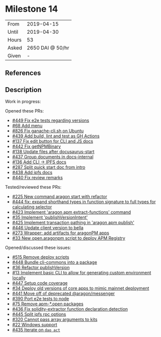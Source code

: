 # Milestone 14

|       |                  |
| ----- | ---------------- |
| From  | 2019-04-15       |
| Until | 2019-04-30       |
| Hours | 53               |
| Asked | 2650 DAI @ 50/hr |
| Given | -                |

## References

## Description

Work in progress:

Opened these PRs:

- [#449 Fix e2e tests regarding versions](https://github.com/aragon/aragon-cli/pull/449)
- [#68 Add menu](https://github.com/aragon/aragon-desktop/pull/68)
- [#826 Fix ganache-cli.sh on Ubuntu](https://github.com/aragon/aragon-apps/pull/826)
- [#439 Add build, lint and test as GH Actions](https://github.com/aragon/aragon-cli/pull/439)
- [#137 Fix edit button for CLI and JS docs](https://github.com/aragon/hack/pull/137)
- [#442 Fix getNPMBinary](https://github.com/aragon/aragon-cli/pull/442)
- [#138 Update files after docusaurus-start](https://github.com/aragon/hack/pull/138)
- [#437 Group documents in docs-internal](https://github.com/aragon/aragon-cli/pull/437)
- [#136 Add CLI -> IPFS docs](https://github.com/aragon/hack/pull/136)
- [#287 Split quick start doc from intro](https://github.com/aragon/aragon.js/pull/287)
- [#438 Add ipfs docs](https://github.com/aragon/aragon-cli/pull/438)
- [#440 Fix review remarks](https://github.com/aragon/aragon-cli/pull/440)

Tested/reviewed these PRs:

- [#225 New command aragon start with refactor](https://github.com/aragon/aragon-cli/pull/255)
- [#444 fix: expand shorthand types in function signature to full types for calculating selector](https://github.com/aragon/aragon-cli/pull/444)
- [#423 Implement 'aragon apm extract-functions' command](https://github.com/aragon/aragon-cli/pull/423)
- [#35 Implement 'publishVersionIntent'](https://github.com/aragon/apm.js/pull/35)
- [#425 Implement transaction pathing in 'aragon apm publish'](https://github.com/aragon/aragon-cli/pull/425)
- [#446 Update client version to bella](https://github.com/aragon/aragon-cli/pull/446)
- [#273 Wrapper: add artifacts for aragonPM apps](https://github.com/aragon/aragon.js/pull/273)
- [#33 New open.aragonpm script to deploy APM Registry](https://github.com/aragon/aragen/pull/33)

Opened/discussed these issues:

- [#515 Remove deploy scripts](https://github.com/aragon/aragonOS/issues/515)
- [#448 Bundle cli-commons into a package](https://github.com/aragon/aragon-cli/issues/448)
- [#36 Refactor publishVersion](https://github.com/aragon/apm.js/issues/36)
- [#13 Implement basic CLI to allow for generating custom environment locally](https://github.com/aragon/aragen/issues/13)
- [#447 Setup code coverage](https://github.com/aragon/aragon-cli/issues/447)
- [#34 Deploy old versions of core apps to mimic mainnet deployment](https://github.com/aragon/aragen/issues/34)
- [#441 Move off of deprecated @aragon/messenger](https://github.com/aragon/aragon-cli/issues/441)
- [#390 Port e2e tests to node](https://github.com/aragon/aragon-cli/pull/390)
- [#75 Remove apm-*.open packages](https://github.com/aragon/deployments/issues/75)
- [#436 Fix solidity-extractor function declaration detection](https://github.com/aragon/aragon-cli/pull/436)
- [#445 Split ipfs rpc options](https://github.com/aragon/aragon-cli/issues/445)
- [#320 Cannot pass array arguments to kits](https://github.com/aragon/aragon-cli/issues/320)
- [#22 Windows support](https://github.com/OpenZeppelin/solidity-docgen/issues/22)
- [#435 Iterate on `dao act`](https://github.com/aragon/aragon-cli/issues/435)
